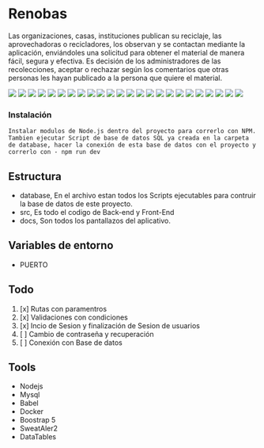 # Renobas

Las organizaciones, casas, instituciones publican su reciclaje, las aprovechadoras o recicladores, los observan y se contactan mediante la aplicación, enviándoles una solicitud para obtener el material de manera fácil, segura y efectiva. Es decisión de los administradores de las recolecciones, aceptar o rechazar según los comentarios que otras personas les hayan publicado a la persona que quiere el material.

![](docs/image.png)
![](docs/view1.png)
![](docs/view2.png)
![](docs/view3.png)
![](docs/view4.png)
![](docs/view5.png)
![](docs/view6.png)
![](docs/view7.png)
![](docs/view8.png)
![](docs/view9.png)
![](docs/view10.png)
![](docs/view11.png)
![](docs/view12.png)
![](docs/view13.png)
![](docs/view14.png)
![](docs/view15.png)
![](docs/view16.png)
![](docs/view17.png)
![](docs/view18.png)
![](docs/view19.png)
![](docs/view20.png)
![](docs/view21.png)
![](docs/view22.png)
![](docs/view23.png)


### Instalación

```
Instalar modulos de Node.js dentro del proyecto para correrlo con NPM. Tambien ejecutar Script de base de datos SQL ya creada en la carpeta de database, hacer la conexión de esta base de datos con el proyecto y correrlo con - npm run dev
```

## Estructura

- database, En el archivo estan todos los Scripts ejecutables para contruir la base de datos de este proyecto.
- src, Es todo el codigo de Back-end y Front-End
- docs, Son todos los pantallazos del aplicativo.

## Variables de entorno

- PUERTO


## Todo

1. [x] Rutas con paramentros
1. [x] Validaciones con condiciones
1. [x] Incio de Sesion y finalización de Sesion de usuarios
1. [ ] Cambio de contraseña y recuperación
1. [ ] Conexión con Base de datos

## Tools

- Nodejs
- Mysql
- Babel
- Docker
- Boostrap 5
- SweatAler2
- DataTables


